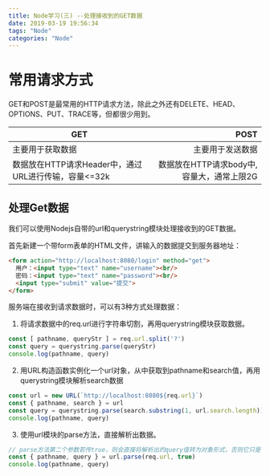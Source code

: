 ```yaml
---
title: Node学习(三) --处理接收到的GET数据
date: 2019-03-19 19:56:34
tags: "Node"
categories: "Node"
---
```


# 常用请求方式

GET和POST是最常用的HTTP请求方法，除此之外还有DELETE、HEAD、OPTIONS、PUT、TRACE等，但都很少用到。

| GET        | POST   |
| --------   | -----:  |
| 主要用于获取数据     | 主要用于发送数据 | 
| 数据放在HTTP请求Header中，通过URL进行传输，容量<=32k       |   数据放在HTTP请求body中,容量大，通常上限2G   | 

## 处理Get数据

我们可以使用Nodejs自带的url和querystring模块处理接收到的GET数据。

首先新建一个带form表单的HTML文件，讲输入的数据提交到服务器地址：

```html
<form action="http://localhost:8080/login" method="get">
  用户：<input type="text" name="username"><br/>
  密码：<input type="text" name="password"><br/>
  <input type="submit" value="提交">
</form>
```

服务端在接收到请求数据时，可以有3种方式处理数据：

1. 将请求数据中的req.url进行字符串切割，再用querystring模块获取数据。

```js
const [ pathname, queryStr ] = req.url.split('?')
const query = querystring.parse(queryStr)
console.log(pathname, query)

```

2. 用URL构造函数实例化一个url对象，从中获取到pathname和search值，再用querystring模块解析search数据

```js
const url = new URL(`http://localhost:8080${req.url}`)
const { pathname, search } = url
const query = querystring.parse(search.substring(1, url.search.length))
console.log(pathname, query)
```

3. 使用url模块的parse方法，直接解析出数据。

```js
// parse方法第二个参数若传true，则会直接将解析出的query值转为对象形式，否则它只是字符串形式
const { pathname, query } = url.parse(req.url, true)
console.log(pathname, query)

```